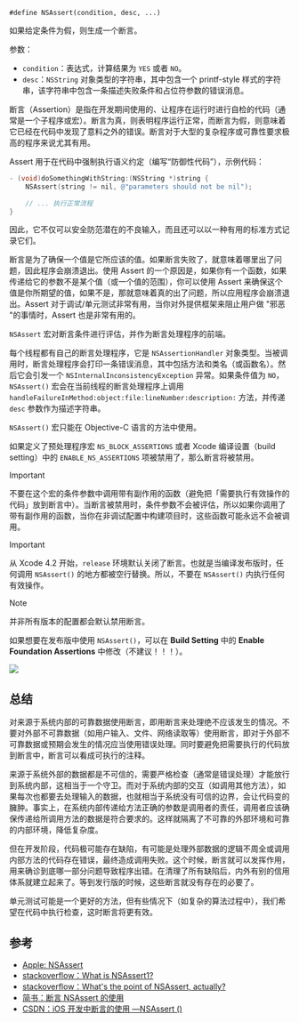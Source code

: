 `#define NSAssert(condition, desc, ...)`

如果给定条件为假，则生成一个断言。

参数：
* `condition`：表达式，计算结果为 `YES` 或者 `NO`。
* `desc`：`NSString` 对象类型的字符串，其中包含一个 printf-style 样式的字符串，该字符串中包含一条描述失败条件和占位符参数的错误消息。

断言（Assertion）是指在开发期间使用的、让程序在运行时进行自检的代码（通常是一个子程序或宏）。断言为真，则表明程序运行正常，而断言为假，则意味着它已经在代码中发现了意料之外的错误。断言对于大型的复杂程序或可靠性要求极高的程序来说尤其有用。

Assert 用于在代码中强制执行语义约定（编写“防御性代码”），示例代码：

```objectivec
- (void)doSomethingWithString:(NSString *)string {
    NSAssert(string != nil, @"parameters should not be nil");
    
    // ... 执行正常流程
}
```

因此，它不仅可以安全防范潜在的不良输入，而且还可以以一种有用的标准方式记录它们。


断言是为了确保一个值是它所应该的值。如果断言失败了，就意味着哪里出了问题，因此程序会崩溃退出。使用 Assert 的一个原因是，如果你有一个函数，如果传递给它的参数不是某个值（或一个值的范围），你可以使用 Assert 来确保这个值是你所期望的值，如果不是，那就意味着真的出了问题，所以应用程序会崩溃退出。Assert 对于调试/单元测试非常有用，当你对外提供框架来阻止用户做 "邪恶 "的事情时，Assert 也是非常有用的。

`NSAssert` 宏对断言条件进行评估，并作为断言处理程序的前端。

每个线程都有自己的断言处理程序，它是 `NSAssertionHandler` 对象类型。当被调用时，断言处理程序会打印一条错误消息，其中包括方法和类名（或函数名）。然后它会引发一个 `NSInternalInconsistencyException` 异常。如果条件值为 `NO`，`NSAssert()` 宏会在当前线程的断言处理程序上调用 `handleFailureInMethod:object:file:lineNumber:description:` 方法，并传递 `desc` 参数作为描述字符串。

`NSAssert()` 宏只能在 Objective-C 语言的方法中使用。

如果定义了预处理程序宏 `NS_BLOCK_ASSERTIONS` 或者 Xcode 编译设置（build setting）中的 `ENABLE_NS_ASSERTIONS` 项被禁用了，那么断言将被禁用。

> [!IMPORTANT]
>
> 不要在这个宏的条件参数中调用带有副作用的函数（避免把「需要执行有效操作的代码」放到断言中）。当断言被禁用时，条件参数不会被评估，所以如果你调用了带有副作用的函数，当你在非调试配置中构建项目时，这些函数可能永远不会被调用。

> [!IMPORTANT]
>
> 从 Xcode 4.2 开始，`release` 环境默认关闭了断言。也就是当编译发布版时，任何调用 `NSAssert()` 的地方都被空行替换。所以，不要在 `NSAssert()` 内执行任何有效操作。

> [!NOTE]
>
> 并非所有版本的配置都会默认禁用断言。

如果想要在发布版中使用 `NSAssert()`，可以在 **Build Setting** 中的 **Enable Foundation Assertions** 中修改（不建议！！！）。

![](https://upload-images.jianshu.io/upload_images/2648731-4de2ad1c50c1faa0.png?imageMogr2/auto-orient/strip%7CimageView2/2/w/1240)

## 总结

对来源于系统内部的可靠数据使用断言，即用断言来处理绝不应该发生的情况。不要对外部不可靠数据（如用户输入、文件、网络读取等）使用断言，即对于外部不可靠数据或预期会发生的情况应当使用错误处理。同时要避免把需要执行的代码放到断言中，断言可以看成可执行的注释。

来源于系统外部的数据都是不可信的，需要严格检查（通常是错误处理）才能放行到系统内部，这相当于一个守卫。而对于系统内部的交互（如调用其他方法），如果每次也都要去处理输入的数据，也就相当于系统没有可信的边界，会让代码变的臃肿。事实上，在系统内部传递给方法正确的参数是调用者的责任，调用者应该确保传递给所调用方法的数据是符合要求的。这样就隔离了不可靠的外部环境和可靠的内部环境，降低复杂度。

但在开发阶段，代码极可能存在缺陷，有可能是处理外部数据的逻辑不周全或调用内部方法的代码存在错误，最终造成调用失败。这个时候，断言就可以发挥作用，用来确诊到底哪一部分问题导致程序出错。在清理了所有缺陷后，内外有别的信用体系就建立起来了。等到发行版的时候，这些断言就没有存在的必要了。

单元测试可能是一个更好的方法，但有些情况下（如复杂的算法过程中），我们希望在代码中执行检查，这时断言将更有效。


## 参考

* [Apple: NSAssert](https://developer.apple.com/documentation/foundation/nsassert?language=occ)
* [stackoverflow：What is NSAssert1?](https://stackoverflow.com/questions/5496378/what-is-nsassert1)
* [stackoverflow：What's the point of NSAssert, actually?](https://stackoverflow.com/questions/1375786/whats-the-point-of-nsassert-actually)
* [简书：断言 NSAssert 的使用](https://www.jianshu.com/p/3f16e7aaf7ef)
* [CSDN：iOS 开发中断言的使用 —NSAssert ()](https://blog.csdn.net/univcore/article/details/16859263)
